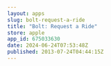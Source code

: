 ```yaml
---
layout: apps
slug: bolt-request-a-ride
title: "Bolt: Request a Ride"
store: apple
app_id: 675033630
date: 2024-06-24T07:53:48Z
published: 2013-07-24T04:44:15Z
---
```

